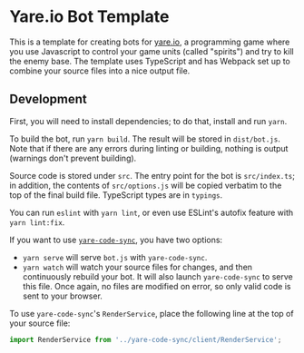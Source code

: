 # Yare.io Bot Template

This is a template for creating bots for [yare.io](https://yare.io/), a programming game where you use Javascript to control your game units (called "spirits") and try to kill the enemy base. The template uses TypeScript and has Webpack set up to combine your source files into a nice output file.

## Development

First, you will need to install dependencies; to do that, install and run `yarn`.

To build the bot, run `yarn build`. The result will be stored in `dist/bot.js`. Note that if there are any errors during linting or building, nothing is output (warnings don't prevent building).

Source code is stored under `src`. The entry point for the bot is `src/index.ts`; in addition, the contents of `src/options.js` will be copied verbatim to the top of the final build file. TypeScript types are in `typings`.

You can run `eslint` with `yarn lint`, or even use ESLint's autofix feature with `yarn lint:fix`.

If you want to use [`yare-code-sync`](https://github.com/arikwex/yare-code-sync), you have two options:

* `yarn serve` will serve `bot.js` with `yare-code-sync`.
* `yarn watch` will watch your source files for changes, and then continuously rebuild your bot. It will also launch `yare-code-sync` to serve this file. Once again, no files are modified on error, so only valid code is sent to your browser.

To use `yare-code-sync`'s `RenderService`, place the following line at the top of your source file:

```javascript
import RenderService from '../yare-code-sync/client/RenderService';
```
